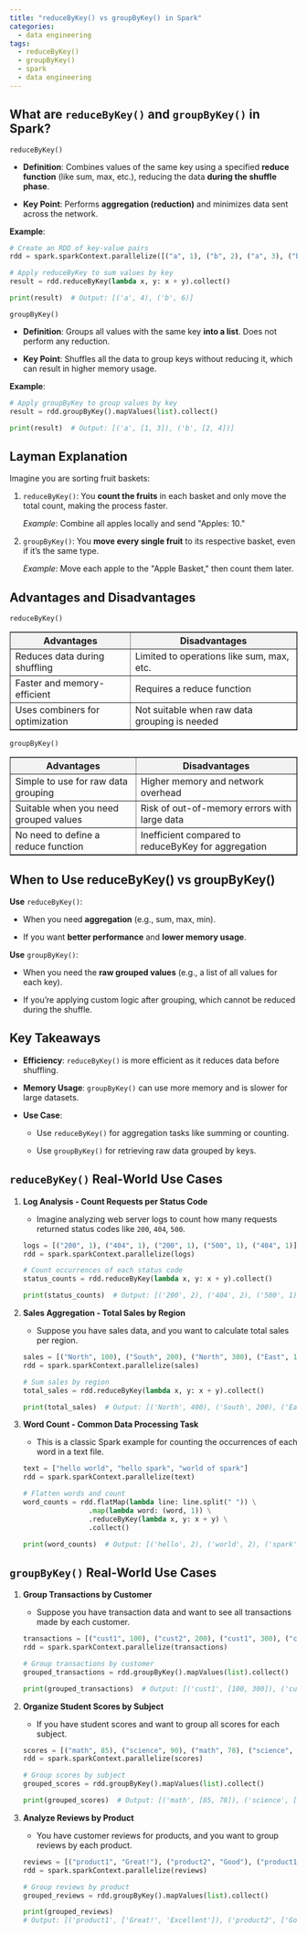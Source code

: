 ```yaml
---
title: "reduceByKey() vs groupByKey() in Spark"
categories:
  - data engineering
tags:
  - reduceByKey()
  - groupByKey()
  - spark
  - data engineering
---
```

## What are `reduceByKey()` and `groupByKey()` in Spark?
`reduceByKey()`
- **Definition**: Combines values of the same key using a specified **reduce function** (like sum, max, etc.), reducing the data **during the shuffle phase**.

- **Key Point**: Performs **aggregation (reduction)** and minimizes data sent across the network.

**Example**:
```python
# Create an RDD of key-value pairs
rdd = spark.sparkContext.parallelize([("a", 1), ("b", 2), ("a", 3), ("b", 4)])

# Apply reduceByKey to sum values by key
result = rdd.reduceByKey(lambda x, y: x + y).collect()

print(result)  # Output: [('a', 4), ('b', 6)]
```

`groupByKey()`
- **Definition**: Groups all values with the same key **into a list**. Does not perform any reduction.

- **Key Point**: Shuffles all the data to group keys without reducing it, which can result in higher memory usage.

**Example**:
```python
# Apply groupByKey to group values by key
result = rdd.groupByKey().mapValues(list).collect()

print(result)  # Output: [('a', [1, 3]), ('b', [2, 4])]
```

## Layman Explanation
Imagine you are sorting fruit baskets:

1. `reduceByKey()`:
You **count the fruits** in each basket and only move the total count, making the process faster.

    *Example*: Combine all apples locally and send "Apples: 10."

2. `groupByKey()`:
You **move every single fruit** to its respective basket, even if it’s the same type.

    *Example*: Move each apple to the "Apple Basket," then count them later.

## Advantages and Disadvantages
`reduceByKey()`
<table border="1" style="border-collapse: collapse; width: 100%;">
    <thead>
        <tr style="background-color: #f2f2f2;">
            <th>Advantages</th>
            <th>Disadvantages</th>
        </tr>
    </thead>
    <tbody>
        <tr>
            <td>Reduces data during shuffling</td>			
            <td>Limited to operations like sum, max, etc.</td>
        </tr>
        <tr>
            <td>Faster and memory-efficient</td>			
            <td>Requires a reduce function</td>
        </tr>
        <tr>
            <td>Uses combiners for optimization</td>			
            <td>Not suitable when raw data grouping is needed</td>
        </tr>
    </tbody>
</table>


`groupByKey()`
<table border="1" style="border-collapse: collapse; width: 100%;">
    <thead>
        <tr style="background-color: #f2f2f2;">
            <th>Advantages</th>
            <th>Disadvantages</th>
        </tr>
    </thead>
    <tbody>
        <tr>
            <td>Simple to use for raw data grouping</td>			
            <td>Higher memory and network overhead</td>
        </tr>
        <tr>
            <td>Suitable when you need grouped values</td>			
            <td>Risk of out-of-memory errors with large data</td>
        </tr>
        <tr>
            <td>No need to define a reduce function</td>			
            <td>Inefficient compared to reduceByKey for aggregation</td>
        </tr>
    </tbody>
</table>

## When to Use reduceByKey() vs groupByKey()
**Use** `reduceByKey()`:
- When you need **aggregation** (e.g., sum, max, min).

- If you want **better performance** and **lower memory usage**.

**Use** `groupByKey()`:
- When you need the **raw grouped values** (e.g., a list of all values for each key).

- If you’re applying custom logic after grouping, which cannot be reduced during the shuffle.

## Key Takeaways
- **Efficiency**: `reduceByKey()` is more efficient as it reduces data before shuffling.

- **Memory Usage**: `groupByKey()` can use more memory and is slower for large datasets.

- **Use Case**:
    - Use `reduceByKey()` for aggregation tasks like summing or counting.

    - Use `groupByKey()` for retrieving raw data grouped by keys.


## `reduceByKey()` Real-World Use Cases
1. **Log Analysis - Count Requests per Status Code**
    - Imagine analyzing web server logs to count how many requests returned status codes like `200`, `404`, `500`.
    ```python
    logs = [("200", 1), ("404", 1), ("200", 1), ("500", 1), ("404", 1)]
    rdd = spark.sparkContext.parallelize(logs)

    # Count occurrences of each status code
    status_counts = rdd.reduceByKey(lambda x, y: x + y).collect()

    print(status_counts)  # Output: [('200', 2), ('404', 2), ('500', 1)]
    ```

2. **Sales Aggregation - Total Sales by Region**
    - Suppose you have sales data, and you want to calculate total sales per region.
    ```python
    sales = [("North", 100), ("South", 200), ("North", 300), ("East", 150)]
    rdd = spark.sparkContext.parallelize(sales)

    # Sum sales by region
    total_sales = rdd.reduceByKey(lambda x, y: x + y).collect()

    print(total_sales)  # Output: [('North', 400), ('South', 200), ('East', 150)]
    ```

3. **Word Count - Common Data Processing Task**
    - This is a classic Spark example for counting the occurrences of each word in a text file.
    ```python
    text = ["hello world", "hello spark", "world of spark"]
    rdd = spark.sparkContext.parallelize(text)

    # Flatten words and count
    word_counts = rdd.flatMap(lambda line: line.split(" ")) \
                    .map(lambda word: (word, 1)) \
                    .reduceByKey(lambda x, y: x + y) \
                    .collect()

    print(word_counts)  # Output: [('hello', 2), ('world', 2), ('spark', 2), ('of', 1)]
    ```

## `groupByKey()` Real-World Use Cases
1. **Group Transactions by Customer**
    - Suppose you have transaction data and want to see all transactions made by each customer.
    ```python
    transactions = [("cust1", 100), ("cust2", 200), ("cust1", 300), ("cust2", 400)]
    rdd = spark.sparkContext.parallelize(transactions)

    # Group transactions by customer
    grouped_transactions = rdd.groupByKey().mapValues(list).collect()

    print(grouped_transactions)  # Output: [('cust1', [100, 300]), ('cust2', [200, 400])]
    ```

2. **Organize Student Scores by Subject**
    - If you have student scores and want to group all scores for each subject.
    ```python
    scores = [("math", 85), ("science", 90), ("math", 78), ("science", 88)]
    rdd = spark.sparkContext.parallelize(scores)

    # Group scores by subject
    grouped_scores = rdd.groupByKey().mapValues(list).collect()

    print(grouped_scores)  # Output: [('math', [85, 78]), ('science', [90, 88])]
    ```

3. **Analyze Reviews by Product**
    - You have customer reviews for products, and you want to group reviews by each product.
    ```python
    reviews = [("product1", "Great!"), ("product2", "Good"), ("product1", "Excellent"), ("product2", "Average")]
    rdd = spark.sparkContext.parallelize(reviews)

    # Group reviews by product
    grouped_reviews = rdd.groupByKey().mapValues(list).collect()

    print(grouped_reviews)
    # Output: [('product1', ['Great!', 'Excellent']), ('product2', ['Good', 'Average'])]
    ```